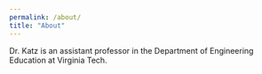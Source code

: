 ```yaml
---
permalink: /about/
title: "About"
---
```


Dr. Katz is an assistant professor in the Department of Engineering Education at Virginia Tech.
